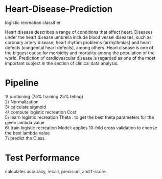 # Heart-Disease-Prediction
logistic recreation classifier 

Heart	disease	describes	a	range	of	conditions	that	affect	heart.	Diseases	under	the	heart	disease	umbrella	include	blood	vessel	diseases,	such	as	coronary	artery	disease,	heart	rhythm	problems	(arrhythmias)	and	heart	defects	(congenital	heart	defects),	among	others.	Heart	disease	is	one	of	the	biggest	cause	for	morbidity	and	mortality	among	the	population	of	the	world.	Prediction	of	cardiovascular	disease	is	regarded	as	one	of	the	most	important	subject	in	the	section	of	clinical	data	analysis.	

# Pipeline
1\ partioning (75% training 25% teting) <br />
2\ Normalization <br />
3\ calculate sigmoid<br />
4\ compute logistic recreation Cost<br />
5\ learn logistic recreation Theta :
to get the best theta parameters for	the	given	lambda	value<br />
6\ train logistic recreation Model:
applies	10-fold	cross	validation	to	choose	the	best	lambda	value<br />
7\  predict the Class.<br />

#  Test Performance
calculates accuracy,	recall,	precision,	and	f-score.
